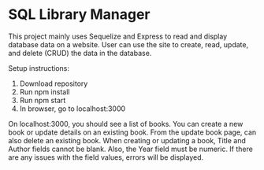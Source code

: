 # SQL Library Manager

This project mainly uses Sequelize and Express to read and display database data on a website.
User can use the site to create, read, update, and delete (CRUD) the data in the database.

Setup instructions:
1. Download repository
2. Run npm install
3. Run npm start
4. In browser, go to localhost:3000

On localhost:3000, you should see a list of books.
You can create a new book or update details on an existing book.
From the update book page, can also delete an existing book.
When creating or updating a book, Title and Author fields cannot be blank.
Also, the Year field must be numeric.
If there are any issues with the field values, errors will be displayed.
